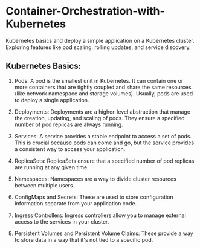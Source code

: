 # Container-Orchestration-with-Kubernetes
Kubernetes basics and deploy a simple application on a Kubernetes cluster. Exploring features like pod scaling, rolling updates, and service discovery.

## Kubernetes Basics:
1. Pods:
A pod is the smallest unit in Kubernetes. It can contain one or more containers that are tightly coupled and share the same resources (like network namespace and storage volumes). Usually, pods are used to deploy a single application.

2. Deployments:
Deployments are a higher-level abstraction that manage the creation, updating, and scaling of pods. They ensure a specified number of pod replicas are always running.

3. Services:
A service provides a stable endpoint to access a set of pods. This is crucial because pods can come and go, but the service provides a consistent way to access your application.

4. ReplicaSets:
ReplicaSets ensure that a specified number of pod replicas are running at any given time.

5. Namespaces:
Namespaces are a way to divide cluster resources between multiple users.

6. ConfigMaps and Secrets:
These are used to store configuration information separate from your application code.

7. Ingress Controllers:
Ingress controllers allow you to manage external access to the services in your cluster.

8. Persistent Volumes and Persistent Volume Claims:
These provide a way to store data in a way that it's not tied to a specific pod.
